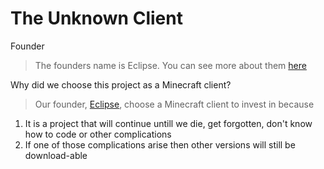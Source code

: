 # The Unknown Client
Founder

> The founders name is Eclipse.
> You can see more about them [here](https://eclipsethedev.github.io/AboutMe/)

Why did we choose this project as a Minecraft client?

> Our founder, [Eclipse](https://eclipsethedev.github.io/AboutMe/), choose a Minecraft client to invest in because
1. It is a project that will continue untill we die, get forgotten, don't know how to code or other complications
2. If one of those complications arise then other versions will still be download-able
